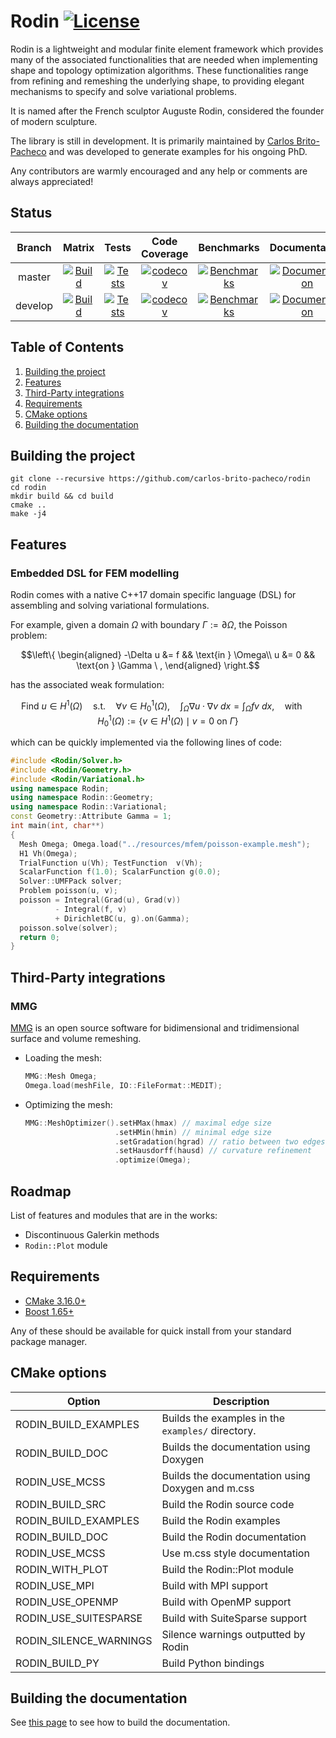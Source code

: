 # Rodin [![License](https://img.shields.io/badge/license-BSL--1.0-green)](https://github.com/cbritopacheco/rodin/blob/master/LICENSE)

Rodin is a lightweight and modular finite element framework which provides many of the associated functionalities that are needed when implementing shape and topology optimization algorithms. These functionalities range from refining and remeshing the underlying shape, to providing elegant mechanisms to specify and solve variational problems.

It is named after the French sculptor Auguste Rodin, considered the founder of modern sculpture.

The library is still in development. It is primarily maintained by [Carlos Brito-Pacheco](https://edp-ljk.imag.fr/author/carlos-brito-pacheco/) and was developed to generate examples for his ongoing PhD.

Any contributors are warmly encouraged and any help or comments are always appreciated!

## Status

| Branch      |  Matrix  | Tests | Code Coverage | Benchmarks | Documentation |
|:-----------:|:--------:|:-----:|:-------------:|:----------:|:-------------:|
| master      | [![Build](https://github.com/cbritopacheco/rodin/actions/workflows/Build.yml/badge.svg?branch=master)](https://github.com/cbritopacheco/rodin/actions/workflows/Build.yml?query=branch%3Amaster) | [![Tests](https://github.com/cbritopacheco/rodin/actions/workflows/Tests.yml/badge.svg?branch=master)](https://github.com/cbritopacheco/rodin/actions/workflows/Tests.yml?query=branch%3Amaster) | [![codecov](https://codecov.io/gh/cbritopacheco/rodin/branch/master/graph/badge.svg?token=gwEZOnQje1)](https://app.codecov.io/gh/cbritopacheco/rodin/tree/master)  | [![Benchmarks](https://github.com/cbritopacheco/rodin/actions/workflows/Benchmarks.yml/badge.svg?branch=master)](https://cbritopacheco.github.io/rodin/benchmarks/refs/heads/master/) | [![Documentation](https://github.com/cbritopacheco/rodin/actions/workflows/Documentation.yml/badge.svg?branch=master)](https://cbritopacheco.github.io/rodin/docs/refs/head/master) |
| develop     | [![Build](https://github.com/cbritopacheco/rodin/actions/workflows/Build.yml/badge.svg?branch=develop)](https://github.com/cbritopacheco/rodin/actions/workflows/Build.yml?query=branch%3Adevelop) | [![Tests](https://github.com/cbritopacheco/rodin/actions/workflows/Tests.yml/badge.svg?branch=develop)](https://github.com/cbritopacheco/rodin/actions/workflows/Tests.yml?query=branch%3Adevelop) | [![codecov](https://codecov.io/gh/cbritopacheco/rodin/branch/develop/graph/badge.svg?token=gwEZOnQje1)](https://app.codecov.io/gh/cbritopacheco/rodin/tree/develop) | [![Benchmarks](https://github.com/cbritopacheco/rodin/actions/workflows/Benchmarks.yml/badge.svg?branch=develop)](https://cbritopacheco.github.io/rodin/benchmarks/refs/heads/develop/) | [![Documentation](https://github.com/cbritopacheco/rodin/actions/workflows/Documentation.yml/badge.svg?branch=develop)](https://cbritopacheco.github.io/rodin/docs/refs/head/develop) |


## Table of Contents

1. [Building the project](#building-the-project)
2. [Features](#features)
3. [Third-Party integrations](#third-party-integrations)
5. [Requirements](#requirements)
6. [CMake options](#cmake-options)
7. [Building the documentation](#building-the-documentation)


## Building the project

```
git clone --recursive https://github.com/carlos-brito-pacheco/rodin
cd rodin
mkdir build && cd build
cmake ..
make -j4
```

## Features

### Embedded DSL for FEM modelling

Rodin comes with a native C++17 domain specific language (DSL) for assembling
and solving variational formulations.

For example, given a domain $\Omega$ with boundary $\Gamma := \partial \Omega$, the Poisson problem:
```math
\left\{
\begin{aligned}
 -\Delta u &= f && \text{in } \Omega\\
 u &= 0 && \text{on } \Gamma \ ,
\end{aligned}
\right.
```
has the associated weak formulation:
```math
\text{Find} \ u \in H^1(\Omega) \quad \text{s.t.} \quad \forall v \in H^1_0(\Omega), \quad \int_\Omega \nabla u \cdot \nabla v \ dx = \int_\Omega f v \ dx, \quad \text{with } \quad H^1_0(\Omega) := \{ v \in H^1(\Omega) \mid v = 0 \text{ on } \Gamma \}
```

which can be quickly implemented via the following lines of code:

```c++
#include <Rodin/Solver.h>
#include <Rodin/Geometry.h>
#include <Rodin/Variational.h>
using namespace Rodin;
using namespace Rodin::Geometry;
using namespace Rodin::Variational;
const Geometry::Attribute Gamma = 1;
int main(int, char**)
{
  Mesh Omega; Omega.load("../resources/mfem/poisson-example.mesh");
  H1 Vh(Omega);
  TrialFunction u(Vh); TestFunction  v(Vh);
  ScalarFunction f(1.0); ScalarFunction g(0.0);
  Solver::UMFPack solver;
  Problem poisson(u, v);
  poisson = Integral(Grad(u), Grad(v))
          - Integral(f, v)
          + DirichletBC(u, g).on(Gamma);
  poisson.solve(solver);
  return 0;
}
```

## Third-Party integrations

### MMG

[MMG](https://github.com/MmgTools/mmg) is an open source software for bidimensional and tridimensional surface and volume remeshing.

- Loading the mesh:
  ```c++
  MMG::Mesh Omega;
  Omega.load(meshFile, IO::FileFormat::MEDIT);
  ```

- Optimizing the mesh:
  ```c++
  MMG::MeshOptimizer().setHMax(hmax) // maximal edge size
                      .setHMin(hmin) // minimal edge size
                      .setGradation(hgrad) // ratio between two edges
                      .setHausdorff(hausd) // curvature refinement
                      .optimize(Omega);
  ```

## Roadmap

List of features and modules that are in the works:
  - Discontinuous Galerkin methods
  - `Rodin::Plot` module

## Requirements

- [CMake 3.16.0+](https://cmake.org/)
- [Boost 1.65+](https://www.boost.org/)

Any of these should be available for quick install from your standard package
manager.

## CMake options

| Option                 | Description                                       |
|------------------------|---------------------------------------------------|
| RODIN_BUILD_EXAMPLES   | Builds the examples in the `examples/` directory. |
| RODIN_BUILD_DOC        | Builds the documentation using Doxygen            |
| RODIN_USE_MCSS         | Builds the documentation using Doxygen and m.css  |
| RODIN_BUILD_SRC        | Build the Rodin source code                       |
| RODIN_BUILD_EXAMPLES   | Build the Rodin examples                          |
| RODIN_BUILD_DOC        | Build the Rodin documentation                     |
| RODIN_USE_MCSS         | Use m.css style documentation                     |
| RODIN_WITH_PLOT        | Build the Rodin::Plot module                      |
| RODIN_USE_MPI          | Build with MPI support                            |
| RODIN_USE_OPENMP       | Build with OpenMP support                         |
| RODIN_USE_SUITESPARSE  | Build with SuiteSparse support                    |
| RODIN_SILENCE_WARNINGS | Silence warnings outputted by Rodin               |
| RODIN_BUILD_PY         | Build Python bindings                             |

## Building the documentation

See [this page](doc/README.md) to see how to build the documentation.
